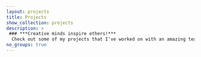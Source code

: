 ```yaml
---
layout: projects
title: Projects
show_collection: projects
description: >
 ### ***Creative minds inspire others!***
  Check out some of my projects that I've worked on with an amazing team to reach the best results, because creativity is contagious - pass it on!
no_groups: true
---
```

